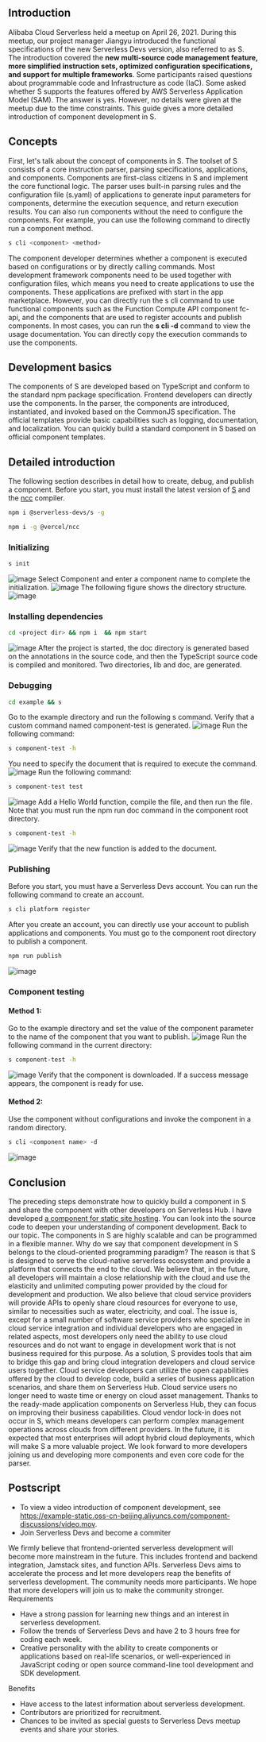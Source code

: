 ## Introduction
Alibaba Cloud Serverless held a meetup on April 26, 2021. During this meetup, our project manager Jiangyu introduced the functional specifications of the new Serverless Devs version, also referred to as S. The introduction covered the **new multi-source code management feature, more simplified instruction sets, optimized configuration specifications, and support for multiple frameworks**. Some participants raised questions about programmable code and Infrastructure as code (IaC). Some asked whether S supports the features offered by AWS Serverless Application Model (SAM). The answer is yes. However, no details were given at the meetup due to the time constraints. This guide gives a more detailed introduction of component development in S.
## Concepts
First, let's talk about the concept of components in S. The toolset of S consists of a core instruction parser, parsing specifications, applications, and components. Components are first-class citizens in S and implement the core functional logic. The parser uses built-in parsing rules and the configuration file (s.yaml) of applications to generate input parameters for components, determine the execution sequence, and return execution results.
You can also run components without the need to configure the components. For example, you can use the following command to directly run a component method.
```bash
s cli <component> <method>
```
The component developer determines whether a component is executed based on configurations or by directly calling commands.
Most development framework components need to be used together with configuration files, which means you need to create applications to use the components. These applications are prefixed with start in the app marketplace. However, you can directly run the s cli command to use functional components such as the Function Compute API component fc-api, and the components that are used to register accounts and publish components. In most cases, you can run the **s cli <component> -d** command to view the usage documentation. You can directly copy the execution commands to use the components.
## Development basics
The components of S are developed based on TypeScript and conform to the standard npm package specification. Frontend developers can directly use the components. In the parser, the components are introduced, instantiated, and invoked based on the CommonJS specification. The official templates provide basic capabilities such as logging, documentation, and localization. You can quickly build a standard component in S based on official component templates.
## Detailed introduction
The following section describes in detail how to create, debug, and publish a component.
Before you start, you must install the latest version of [S](https://github.com/Serverless-Devs/Serverless-Devs) and the [ncc](https://github.com/vercel/ncc) compiler.
```bash
npm i @serverless-devs/s -g
```
```bash
npm i -g @vercel/ncc
```
### Initializing
```bash
s init
```
![image](https://example-static.oss-cn-beijing.aliyuncs.com/component-discussions/1.png)
Select Component and enter a component name to complete the initialization.
![image](https://example-static.oss-cn-beijing.aliyuncs.com/component-discussions/2.png)
The following figure shows the directory structure.
![image](https://example-static.oss-cn-beijing.aliyuncs.com/component-discussions/3.png)
### Installing dependencies
```bash
cd <project dir> && npm i  && npm start
```
![image](https://example-static.oss-cn-beijing.aliyuncs.com/component-discussions/4.png)
After the project is started, the doc directory is generated based on the annotations in the source code, and then the TypeScript source code is compiled and monitored. Two directories, lib and doc, are generated.
### Debugging
```bash
cd example && s
```
Go to the example directory and run the following s command. Verify that a custom command named component-test is generated.
![image](https://example-static.oss-cn-beijing.aliyuncs.com/component-discussions/5.png)
Run the following command:
```bash
s component-test -h
```
You need to specify the document that is required to execute the command.
![image](https://example-static.oss-cn-beijing.aliyuncs.com/component-discussions/6.png)
Run the following command:
```bash
s component-test test
```
![image](https://example-static.oss-cn-beijing.aliyuncs.com/component-discussions/7.png)
Add a Hello World function, compile the file, and then run the file. Note that you must run the npm run doc command in the component root directory.
```bash
s component-test -h
```
![image](https://example-static.oss-cn-beijing.aliyuncs.com/component-discussions/8.png)
Verify that the new function is added to the document.
### Publishing
Before you start, you must have a Serverless Devs account. You can run the following command to create an account.
```bash
s cli platform register
```
After you create an account, you can directly use your account to publish applications and components. You must go to the component root directory to publish a component.
```bash
npm run publish
```
![image](https://example-static.oss-cn-beijing.aliyuncs.com/component-discussions/9.gif)
### Component testing
#### Method 1:
Go to the example directory and set the value of the component parameter to the name of the component that you want to publish.
![image](https://example-static.oss-cn-beijing.aliyuncs.com/component-discussions/10.png)
Run the following command in the current directory:
```bash
s component-test -h
```
![image](https://example-static.oss-cn-beijing.aliyuncs.com/component-discussions/11.gif)
Verify that the component is downloaded. If a success message appears, the component is ready for use.

#### Method 2:
Use the component without configurations and invoke the component in a random directory.
```bash
s cli <component name> -d
```
![image](https://example-static.oss-cn-beijing.aliyuncs.com/component-discussions/12.png)

## Conclusion
The preceding steps demonstrate how to quickly build a component in S and share the component with other developers on Serverless Hub.
I have developed [a component for static site hosting](https://github.com/devsapp/static-site). You can look into the source code to deepen your understanding of component development.
Back to our topic. The components in S are highly scalable and can be programmed in a flexible manner. Why do we say that component development in S belongs to the cloud-oriented programming paradigm? The reason is that S is designed to serve the cloud-native serverless ecosystem and provide a platform that connects the end to the cloud.
We believe that, in the future, all developers will maintain a close relationship with the cloud and use the elasticity and unlimited computing power provided by the cloud for development and production.
We also believe that cloud service providers will provide APIs to openly share cloud resources for everyone to use, similar to necessities such as water, electricity, and coal. The issue is, except for a small number of software service providers who specialize in cloud service integration and individual developers who are engaged in related aspects, most developers only need the ability to use cloud resources and do not want to engage in development work that is not business required for this purpose. As a solution, S provides tools that aim to bridge this gap and bring cloud integration developers and cloud service users together. Cloud service developers can utilize the open capabilities offered by the cloud to develop code, build a series of business application scenarios, and share them on Serverless Hub. Cloud service users no longer need to waste time or energy on cloud asset management. Thanks to the ready-made application components on Serverless Hub, they can focus on improving their business capabilities. Cloud vendor lock-in does not occur in S, which means developers can perform complex management operations across clouds from different providers. In the future, it is expected that most enterprises will adopt hybrid cloud deployments, which will make S a more valuable project.
We look forward to more developers joining us and developing more components and even core code for the parser.
## Postscript

- To view a video introduction of component development, see https://example-static.oss-cn-beijing.aliyuncs.com/component-discussions/video.mov.
- Join Serverless Devs and become a commiter

We firmly believe that frontend-oriented serverless development will become more mainstream in the future. This includes frontend and backend integration, Jamstack sites, and function APIs.
Serverless Devs aims to accelerate the process and let more developers reap the benefits of serverless development. The community needs more participants. We hope that more developers will join us to make the community stronger.
Requirements

- Have a strong passion for learning new things and an interest in serverless development.
- Follow the trends of Serverless Devs and have 2 to 3 hours free for coding each week.
- Creative personality with the ability to create components or applications based on real-life scenarios, or well-experienced in JavaScript coding or open source command-line tool development and SDK development.

Benefits

- Have access to the latest information about serverless development.
- Contributors are prioritized for recruitment.
- Chances to be invited as special guests to Serverless Devs meetup events and share your stories.
